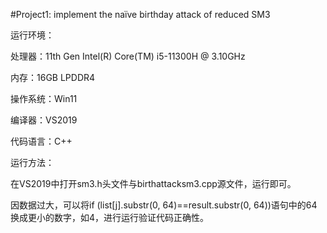 #Project1: implement the naïve birthday attack of reduced SM3

运行环境：

处理器：11th Gen Intel(R) Core(TM) i5-11300H @ 3.10GHz

内存：16GB LPDDR4

操作系统：Win11

编译器：VS2019

代码语言：C++

运行方法：

在VS2019中打开sm3.h头文件与birthattacksm3.cpp源文件，运行即可。

因数据过大，可以将if (list[j].substr(0, 64)==result.substr(0, 64))语句中的64换成更小的数字，如4，进行运行验证代码正确性。
